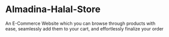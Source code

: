 # Almadina-Halal-Store
An E-Commerce Website which you can browse through products with ease, seamlessly add them to your cart, and effortlessly finalize your order
